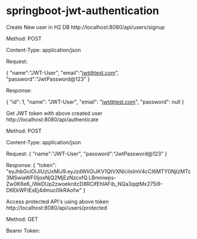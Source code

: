# springboot-jwt-authentication

Create New user in H2 DB
http://localhost:8080/api/users/signup

Method: POST

Content-Type: application/json

Request:

{
    "name":"JWT-User",
    "email":"jwt@test.com",
    "password":"JwtPassword@123"
}

Response:

{
    "id": 1,
    "name": "JWT-User",
    "email": "jwt@test.com",
    "password": null
}

Get JWT token with above created user
http://localhost:8080/api/authenticate

Method: POST

Content-Type: application/json

Request:
{
    "name":"JWT-User",
    "password":"JwtPassword@123"
}

Response:
{
    "token": "eyJhbGciOiJIUzUxMiJ9.eyJzdWIiOiJKV1QtVXNlciIsImV4cCI6MTY0NjIzMTc3MSwiaWF0IjoxNjQ2MjEzNzcxfQ.LBmniwps-Zw0K6e6_iWeDUp2zwoeknitcD8RClfEhlAFib_NQa3qqtMx275i9-D6EkWFtEsEj4dmuc0lkRAofw"
}



Access protected API's using above token
http://localhost:8080/api/users/protected

Method: GET

Bearer Token: <Tonen from authenticate API>

